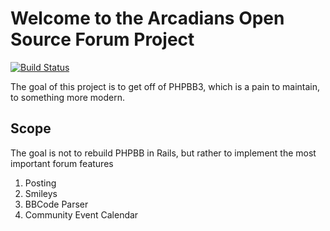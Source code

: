 # Welcome to the Arcadians Open Source Forum Project

[![Build Status](https://secure.travis-ci.org/DVG/the_arcadians.png)](http://travis-ci.org/DVG/the_arcadians)

The goal of this project is to get off of PHPBB3, which is a pain to maintain, to something more modern.

## Scope

The goal is not to rebuild PHPBB in Rails, but rather to implement the most important forum features

1. Posting
2. Smileys
3. BBCode Parser
4. Community Event Calendar